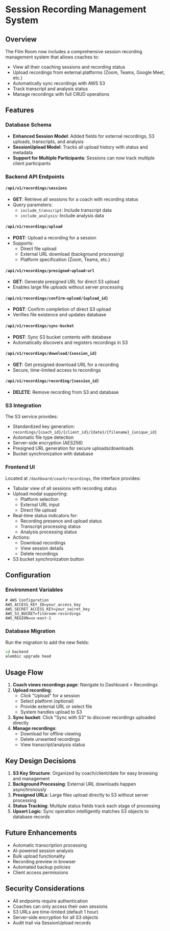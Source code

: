 # Session Recording Management System

## Overview
The Film Room now includes a comprehensive session recording management system that allows coaches to:
- View all their coaching sessions and recording status
- Upload recordings from external platforms (Zoom, Teams, Google Meet, etc.)
- Automatically sync recordings with AWS S3
- Track transcript and analysis status
- Manage recordings with full CRUD operations

## Features

### Database Schema
- **Enhanced Session Model**: Added fields for external recordings, S3 uploads, transcripts, and analysis
- **SessionUpload Model**: Tracks all upload history with status and metadata
- **Support for Multiple Participants**: Sessions can now track multiple client participants

### Backend API Endpoints

#### `/api/v1/recordings/sessions`
- **GET**: Retrieve all sessions for a coach with recording status
- Query parameters:
  - `include_transcript`: Include transcript data
  - `include_analysis`: Include analysis data

#### `/api/v1/recordings/upload`
- **POST**: Upload a recording for a session
- Supports:
  - Direct file upload
  - External URL download (background processing)
  - Platform specification (Zoom, Teams, etc.)

#### `/api/v1/recordings/presigned-upload-url`
- **GET**: Generate presigned URL for direct S3 upload
- Enables large file uploads without server processing

#### `/api/v1/recordings/confirm-upload/{upload_id}`
- **POST**: Confirm completion of direct S3 upload
- Verifies file existence and updates database

#### `/api/v1/recordings/sync-bucket`
- **POST**: Sync S3 bucket contents with database
- Automatically discovers and registers recordings in S3

#### `/api/v1/recordings/download/{session_id}`
- **GET**: Get presigned download URL for a recording
- Secure, time-limited access to recordings

#### `/api/v1/recordings/recording/{session_id}`
- **DELETE**: Remove recording from S3 and database

### S3 Integration

The S3 service provides:
- Standardized key generation: `recordings/{coach_id}/{client_id}/{date}/{filename}_{unique_id}`
- Automatic file type detection
- Server-side encryption (AES256)
- Presigned URL generation for secure uploads/downloads
- Bucket synchronization with database

### Frontend UI

Located at `/dashboard/coach/recordings`, the interface provides:
- Tabular view of all sessions with recording status
- Upload modal supporting:
  - Platform selection
  - External URL input
  - Direct file upload
- Real-time status indicators for:
  - Recording presence and upload status
  - Transcript processing status
  - Analysis processing status
- Actions:
  - Download recordings
  - View session details
  - Delete recordings
- S3 bucket synchronization button

## Configuration

### Environment Variables
```env
# AWS Configuration
AWS_ACCESS_KEY_ID=your_access_key
AWS_SECRET_ACCESS_KEY=your_secret_key
AWS_S3_BUCKET=filmroom-recordings
AWS_REGION=us-east-1
```

### Database Migration
Run the migration to add the new fields:
```bash
cd backend
alembic upgrade head
```

## Usage Flow

1. **Coach views recordings page**: Navigate to Dashboard > Recordings
2. **Upload recording**:
   - Click "Upload" for a session
   - Select platform (optional)
   - Provide external URL or select file
   - System handles upload to S3
3. **Sync bucket**: Click "Sync with S3" to discover recordings uploaded directly
4. **Manage recordings**:
   - Download for offline viewing
   - Delete unwanted recordings
   - View transcript/analysis status

## Key Design Decisions

1. **S3 Key Structure**: Organized by coach/client/date for easy browsing and management
2. **Background Processing**: External URL downloads happen asynchronously
3. **Presigned URLs**: Large files upload directly to S3 without server processing
4. **Status Tracking**: Multiple status fields track each stage of processing
5. **Upsert Logic**: Sync operation intelligently matches S3 objects to database records

## Future Enhancements

- Automatic transcription processing
- AI-powered session analysis
- Bulk upload functionality
- Recording preview in browser
- Automated backup policies
- Client access permissions

## Security Considerations

- All endpoints require authentication
- Coaches can only access their own sessions
- S3 URLs are time-limited (default 1 hour)
- Server-side encryption for all S3 objects
- Audit trail via SessionUpload records